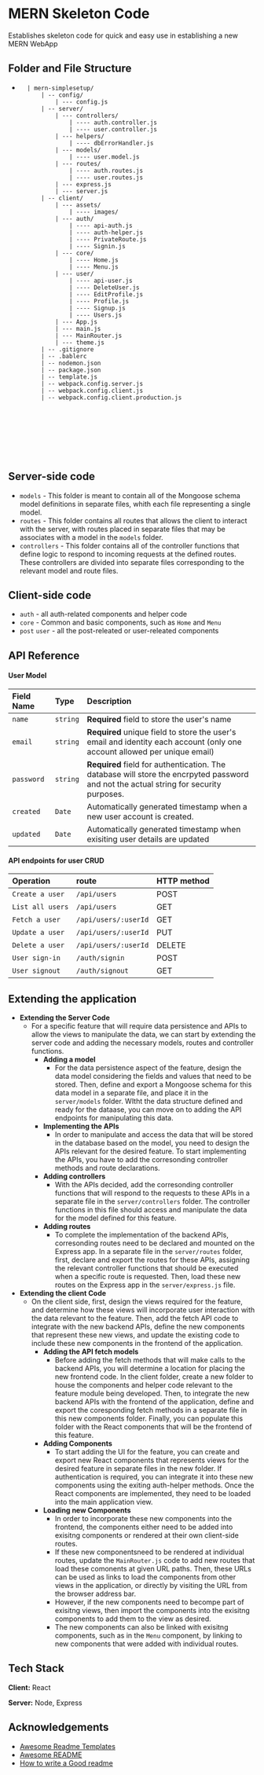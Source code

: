 # MERN Skeleton Code

Establishes skeleton code for quick and easy use in establishing a new MERN WebApp

## Folder and File Structure

- ```
    | mern-simplesetup/
        | -- config/
            | --- config.js
        | -- server/
            | --- controllers/
                | ---- auth.controller.js
                | ---- user.controller.js
            | --- helpers/
                | ---- dbErrorHandler.js
            | --- models/
                | ---- user.model.js
            | --- routes/
                | ---- auth.routes.js
                | ---- user.routes.js
            | --- express.js
            | --- server.js
        | -- client/
            | --- assets/
                | ---- images/
            | --- auth/
                | ---- api-auth.js
                | ---- auth-helper.js
                | ---- PrivateRoute.js
                | ---- Signin.js
            | --- core/
                | ---- Home.js
                | ---- Menu.js
            | --- user/
                | ---- api-user.js
                | ---- DeleteUser.js
                | ---- EditProfile.js
                | ---- Profile.js
                | ---- Signup.js
                | ---- Users.js
            | --- App.js
            | --- main.js
            | --- MainRouter.js
            | --- theme.js
        | -- .gitignore
        | -- .bablerc
        | -- nodemon.json
        | -- package.json
        | -- template.js
        | -- webpack.config.server.js
        | -- webpack.config.client.js
        | -- webpack.config.client.production.js









  ```

## Server-side code

- `models` - This folder is meant to contain all of the Mongoose schema model definitions in separate files, whith each file representing a single model.
- `routes` - This folder contains all routes that allows the client to interact with the server, with routes placed in separate files that may be associates with a model in the `models` folder.
- `controllers` - This folder contains all of the controller functions that define logic to respond to incoming requests at the defined routes. These controllers are divided into separate files corresponding to the relevant model and route files.

## Client-side code

- `auth` - all auth-related components and helper code
- `core` - Common and basic components, such as `Home` and `Menu`
- `post` `user` - all the post-releated or user-releated components

## API Reference

#### User Model

| Field Name | Type     | Description                                                                                                                            |
| :--------- | :------- | :------------------------------------------------------------------------------------------------------------------------------------- |
| `name`     | `string` | **Required** field to store the user's name                                                                                            |
| `email`    | `string` | **Required** unique field to store the user's email and identity each account (only one account allowed per unique email)              |
| `password` | `string` | **Required** field for authentication. The database will store the encrpyted password and not the actual string for security purposes. |
| `created`  | `Date`   | Automatically generated timestamp when a new user account is created.                                                                  |
| `updated`  | `Date`   | Automatically generated timestamp when exisiting user details are updated                                                              |

#### API endpoints for user CRUD

| Operation        | route                | HTTP method |
| :--------------- | :------------------- | :---------- |
| `Create a user`  | `/api/users`         | POST        |
| `List all users` | `/api/users`         | GET         |
| `Fetch a user`   | `/api/users/:userId` | GET         |
| `Update a user`  | `/api/users/:userId` | PUT         |
| `Delete a user`  | `/api/users/:userId` | DELETE      |
| `User sign-in`   | `/auth/signin`       | POST        |
| `User signout`   | `/auth/signout`      | GET         |

## Extending the application

- **Extending the Server Code**
  - For a specific feature that will require data persistence and APIs to allow the views to manipulate the data, we can start by extending the server code and adding the necessary models, routes and controller functions.
    - **Adding a model**
      - For the data persistence aspect of the feature, design the data model considering the fields and values that need to be stored. Then, define and export a Mongoose schema for this data model in a separate file, and place it in the `server/models` folder. WItht the data structure defined and ready for the dataase, you can move on to adding the API endpoints for manipulating this data.
    - **Implementing the APIs**
      - In order to manipulate and access the data that will be stored in the database based on the model, you need to design the APIs relevant for the desired feature. To start implementing the APIs, you have to add the corresonding controller methods and route declarations.
    - **Adding controllers**
      - With the APIs decided, add the corresonding controller functions that will respond to the requests to these APIs in a separate file in the `server/controllers` folder. The controller functions in this file should access and manipulate the data for the model defined for this feature.
    - **Adding routes**
      - To complete the implementation of the backend APIs, corresonding routes need to be declared and mounted on the Express app. In a separate file in the `server/routes` folder, first, declare and export the routes for these APIs, assigning the relevant controller functions that should be executed when a specific route is requested. Then, load these new routes on the Express app in the `server/express.js` file.
- **Extending the client Code**
  - On the client side, first, design the views required for the feature, and determine how these views will incorporate user interaction with the data relevant to the feature. Then, add the fetch API code to integrate with the new backend APIs, define the new components that represent these new views, and update the existing code to include these new components in the frontend of the application.
    - **Adding the API fetch models**
      - Before adding the fetch methods that will make calls to the backend APIs, you will determine a location for placing the new frontend code. In the client folder, create a new folder to house the components and helper code relevant to the feature module being developed. Then, to integrate the new backend APIs with the frontend of the application, define and export the coresponding fetch methods in a separate file in this new components folder. Finally, you can populate this folder with the React components that will be the frontend of this feature.
    - **Adding Components**
      - To start adding the UI for the feature, you can create and export new React components that represents views for the desired feature in separate files in the new folder. If authentication is required, you can integrate it into these new components using the exiting auth-helper methods. Once the React components are implemented, they need to be loaded into the main application view.
    - **Loading new Components**
      - In order to incorporate these new components into the frontend, the components either need to be added into exisitng components or rendered at their own client-side routes.
      - If these new componentsneed to be rendered at individual routes, update the `MainRouter.js` code to add new routes that load these comonents at given URL paths. Then, these URLs can be used as links to load the components from other views in the application, or directly by visiting the URL from the browser address bar.
      - However, if the new components need to becompe part of exisitng views, then import the components into the exisitng components to add them to the view as desired.
      - The new components can also be linked with exisitng components, such as in the `Menu` component, by linking to new components that were added with individual routes.

## Tech Stack

**Client:** React

**Server:** Node, Express

## Acknowledgements

- [Awesome Readme Templates](https://awesomeopensource.com/project/elangosundar/awesome-README-templates)
- [Awesome README](https://github.com/matiassingers/awesome-readme)
- [How to write a Good readme](https://bulldogjob.com/news/449-how-to-write-a-good-readme-for-your-github-project)
